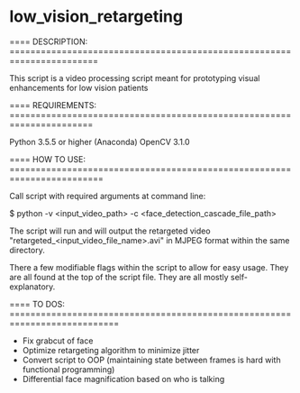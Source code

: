 # low_vision_retargeting

==== DESCRIPTION: =======================================================================

This script is a video processing script meant for prototyping visual enhancements for
low vision patients

==== REQUIREMENTS: ======================================================================

Python 3.5.5 or higher (Anaconda)
OpenCV 3.1.0

==== HOW TO USE: ========================================================================

Call script with required arguments at command line:

$ python -v <input_video_path> -c <face_detection_cascade_file_path>

The script will run and will output the retargeted video
"retargeted_<input_video_file_name>.avi" in MJPEG format within the same directory.

There a few modifiable flags within the script to allow for easy usage. They are all 
found at the top of the script file. They are all mostly self-explanatory.

==== TO DOS: ===========================================================================

- Fix grabcut of face
- Optimize retargeting algorithm to minimize jitter
- Convert script to OOP (maintaining state between frames is hard with functional programming)
- Differential face magnification based on who is talking


